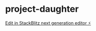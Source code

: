 # project-daughter

[Edit in StackBlitz next generation editor ⚡️](https://stackblitz.com/~/github.com/priyaa-sharma/project-daughter)